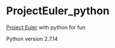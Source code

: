 # ProjectEuler_python
[Project Euler](https://projecteuler.net) with python for fun


Python version 2.7.14